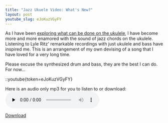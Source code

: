 ```yaml
---
title: "Jazz Ukuele Video: What's New?"
layout: post
youtube_slug: eJoKuzVGyFY
---
```


As I have been <a href="/blog/jazz-ukulele-love-is-a-song-from-bambi/">exploring what can be done on the ukulele</a>, I have become more and more enamored with the sound of jazz chords on the ukulele. Listening to Lyle Ritz' remarkable recordings with just ukulele and bass have inspired me. This is an arrangement of my own devising of a song that I have loved for a very long time.

Please excuse the synthesized drum and bass, they are the best I can do. For now...

::youtube{token=eJoKuzVGyFY}

Here is an audio only mp3 for you to listen to or download:
<audio id="wp_mep_14" src="/uploads/2010/04/Whats-New.mp3" type="audio/mp3"    controls="controls" preload="none"  ></audio>

<a href='/uploads/2010/04/Whats-New.mp3'>Download</a>
